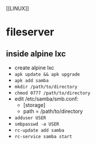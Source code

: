 [[LINUX]]

# fileserver  

## inside alpine lxc  
- create alpine lxc
- `apk update && apk upgrade`
- `apk add samba`
- `mkdir /path/to/directory`
- `chmod 0777 /path/to/directory`
- edit /etc/samba/smb.conf:
    - [storage]
    -   path = /path/to/directory
- `adduser USER`
- `smbpasswd -a USER`
- `rc-update add samba`
- `rc-service samba start`
